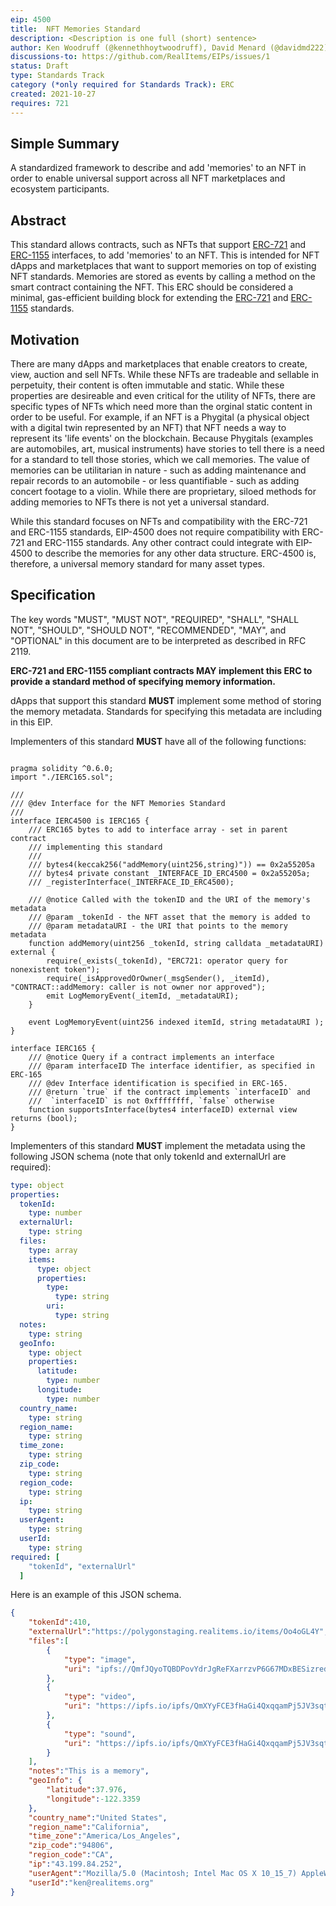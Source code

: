 ```yaml
---
eip: 4500 
title:  NFT Memories Standard
description: <Description is one full (short) sentence>
author: Ken Woodruff (@kennethhoytwoodruff), David Menard (@davidmd222), Rocky Melchor (@rocky-m)
discussions-to: https://github.com/RealItems/EIPs/issues/1
status: Draft
type: Standards Track
category (*only required for Standards Track): ERC
created: 2021-10-27
requires: 721 
---
```


## Simple Summary

A standardized framework to describe and add 'memories' to an NFT in order to enable universal support across all NFT marketplaces and ecosystem participants. 

## Abstract

This standard allows contracts, such as NFTs that support [ERC-721](./eip-721.md) and [ERC-1155](./eip-1155.md) interfaces, to add 'memories' to an NFT.  This is intended for NFT dApps and marketplaces that want to support memories on top of existing NFT standards. Memories are stored as events by calling a method on the smart contract containing the NFT.  This ERC should be considered a minimal, gas-efficient building block for extending the [ERC-721](.eip-721.md) and [ERC-1155](.eip-1155.md) standards.

## Motivation
There are many dApps and marketplaces that enable creators to create, view, auction and sell NFTs.  While these NFTs are tradeable and sellable in perpetuity, their content is often immutable and static.  While these properties are desireable and even critical for the utility of NFTs, there are specific types of NFTs which need more than the orginal static content in order to be useful.  For example, if an NFT is a Phygital (a physical object with a digital twin represented by an NFT) that NFT needs a way to represent its 'life events' on the blockchain. Because Phygitals (examples are automobiles, art, musical instruments) have stories to tell there is a need for a standard to tell those stories, which we call memories.  The value of memories can be utilitarian in nature - such as adding maintenance and repair records to an automobile - or less quantifiable - such as adding concert footage to a violin.  While there are proprietary, siloed methods for adding memories to NFTs there is not yet a universal standard.

While this standard focuses on NFTs and compatibility with the ERC-721 and ERC-1155 standards, EIP-4500 does not require compatibility with ERC-721 and ERC-1155 standards. Any other contract could integrate with EIP-4500 to describe the memories for any other data structure. ERC-4500 is, therefore, a universal memory standard for many asset types.

## Specification

The key words "MUST", "MUST NOT", "REQUIRED", "SHALL", "SHALL
NOT", "SHOULD", "SHOULD NOT", "RECOMMENDED", "MAY", and
"OPTIONAL" in this document are to be interpreted as described in
RFC 2119.

**ERC-721 and ERC-1155 compliant contracts MAY implement this ERC to provide a standard method of specifying memory information.**

dApps that support this standard **MUST** implement some method of storing the memory metadata. Standards for specifying this metadata are including in this EIP.

Implementers of this standard **MUST** have all of the following functions:

```solidity

pragma solidity ^0.6.0;
import "./IERC165.sol";

///
/// @dev Interface for the NFT Memories Standard
///
interface IERC4500 is IERC165 {
    /// ERC165 bytes to add to interface array - set in parent contract
    /// implementing this standard
    ///
    /// bytes4(keccak256("addMemory(uint256,string)")) == 0x2a55205a
    /// bytes4 private constant _INTERFACE_ID_ERC4500 = 0x2a55205a;
    /// _registerInterface(_INTERFACE_ID_ERC4500);

    /// @notice Called with the tokenID and the URI of the memory's metadata
    /// @param _tokenId - the NFT asset that the memory is added to 
    /// @param metadataURI - the URI that points to the memory metadata
    function addMemory(uint256 _tokenId, string calldata _metadataURI) external {
        require(_exists(_tokenId), "ERC721: operator query for nonexistent token");
        require(_isApprovedOrOwner(_msgSender(), _itemId), "CONTRACT::addMemory: caller is not owner nor approved");
        emit LogMemoryEvent(_itemId, _metadataURI);
    }

    event LogMemoryEvent(uint256 indexed itemId, string metadataURI );
}

interface IERC165 {
    /// @notice Query if a contract implements an interface
    /// @param interfaceID The interface identifier, as specified in ERC-165
    /// @dev Interface identification is specified in ERC-165.
    /// @return `true` if the contract implements `interfaceID` and
    ///  `interfaceID` is not 0xffffffff, `false` otherwise
    function supportsInterface(bytes4 interfaceID) external view returns (bool);
}
```

Implementers of this standard **MUST** implement the metadata using the following JSON schema (note that only tokenId and externalUrl are required):

```yaml
type: object
properties:
  tokenId:
    type: number
  externalUrl:
    type: string
  files:
    type: array
    items:
      type: object
      properties:
        type:
          type: string
        uri:
          type: string
  notes:
    type: string
  geoInfo:
    type: object
    properties:
      latitude:
        type: number
      longitude:
        type: number
  country_name:
    type: string
  region_name:
    type: string
  time_zone:
    type: string
  zip_code:
    type: string
  region_code:
    type: string
  ip:
    type: string
  userAgent:
    type: string
  userId:
    type: string
required: [
    "tokenId", "externalUrl"
  ]
```

Here is an example of this JSON schema.

```json
{
    "tokenId":410,
    "externalUrl":"https://polygonstaging.realitems.io/items/Oo4oGL4Y",
    "files":[ 
        { 
            "type": "image", 
            "uri": "ipfs://QmfJQyoTQBDPovYdrJgReFXarrzvP6G67MDxBESizredM" 
        },
        {
            "type": "video",
            "uri": "https://ipfs.io/ipfs/QmXYyFCE3fHaGi4QxqqamPj5JV3sqtgwByqsAsHYgib77"
        },
        {
            "type": "sound",
            "uri": "https://ipfs.io/ipfs/QmXYyFCE3fHaGi4QxqqamPj5JV3sqtgwByqsACsHYib77"
        }
    ],
    "notes":"This is a memory",
    "geoInfo": {
        "latitude":37.976,
        "longitude":-122.3359
    },
    "country_name":"United States",
    "region_name":"California",
    "time_zone":"America/Los_Angeles",
    "zip_code":"94806",
    "region_code":"CA",
    "ip":"43.199.84.252",
    "userAgent":"Mozilla/5.0 (Macintosh; Intel Mac OS X 10_15_7) AppleWebKit/537.36 (KHTML, like Gecko) Chrome/95.0.4638.54 Safari/537.36",
    "userId":"ken@realitems.org"
}
```